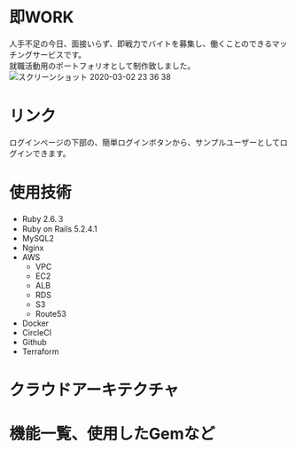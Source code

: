 # 即WORK
人手不足の今日、面接いらず、即戦力でバイトを募集し、働くことのできるマッチングサービスです。<br>
就職活動用のポートフォリオとして制作致しました。<br>
![スクリーンショット 2020-03-02 23 36 38](https://user-images.githubusercontent.com/54785182/75742784-16d54b00-5d52-11ea-8671-bf4262f81af0.png)

# リンク
ログインページの下部の、簡単ログインボタンから、サンプルユーザーとしてログインできます。

# 使用技術

- Ruby 2.6.３
- Ruby on Rails 5.2.4.1
- MySQL2
- Nginx
- AWS
  - VPC
  - EC2
  - ALB
  - RDS
  - S3
  - Route53
- Docker
- CircleCI
- Github
- Terraform


# クラウドアーキテクチャ

# 機能一覧、使用したGemなど
